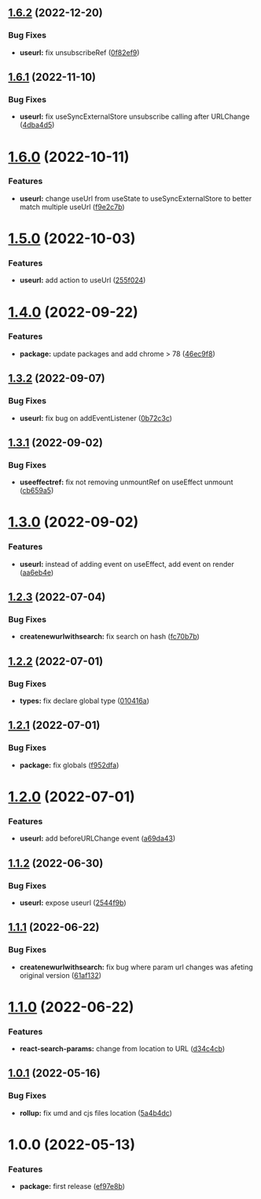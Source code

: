 ## [1.6.2](https://github.com/resourge/react-search-params/compare/v1.6.1...v1.6.2) (2022-12-20)


### Bug Fixes

* **useurl:** fix unsubscribeRef ([0f82ef9](https://github.com/resourge/react-search-params/commit/0f82ef95782c34b4f092dd9bbbadf26530f819ff))

## [1.6.1](https://github.com/resourge/react-search-params/compare/v1.6.0...v1.6.1) (2022-11-10)


### Bug Fixes

* **useurl:** fix useSyncExternalStore unsubscribe calling after URLChange ([4dba4d5](https://github.com/resourge/react-search-params/commit/4dba4d55747bd51516d32ee768cdf3730b69986d))

# [1.6.0](https://github.com/resourge/react-search-params/compare/v1.5.0...v1.6.0) (2022-10-11)


### Features

* **useurl:** change useUrl from useState to useSyncExternalStore to better match multiple useUrl ([f9e2c7b](https://github.com/resourge/react-search-params/commit/f9e2c7b9cac2d18049d7a2a848de7a2fb5a01b30))

# [1.5.0](https://github.com/resourge/react-search-params/compare/v1.4.0...v1.5.0) (2022-10-03)


### Features

* **useurl:** add action to useUrl ([255f024](https://github.com/resourge/react-search-params/commit/255f024246cb560cf98b58f7d3b6f8f416cbe98c))

# [1.4.0](https://github.com/resourge/react-search-params/compare/v1.3.2...v1.4.0) (2022-09-22)


### Features

* **package:** update packages and add chrome > 78 ([46ec9f8](https://github.com/resourge/react-search-params/commit/46ec9f88a4e5974e8ad17bd07c5514093c4e3d0c))

## [1.3.2](https://github.com/resourge/react-search-params/compare/v1.3.1...v1.3.2) (2022-09-07)


### Bug Fixes

* **useurl:** fix bug on addEventListener ([0b72c3c](https://github.com/resourge/react-search-params/commit/0b72c3c662312a6233368ee0595af4a8d74be826))

## [1.3.1](https://github.com/resourge/react-search-params/compare/v1.3.0...v1.3.1) (2022-09-02)


### Bug Fixes

* **useeffectref:** fix not removing unmountRef on useEffect unmount ([cb659a5](https://github.com/resourge/react-search-params/commit/cb659a580857845f315024078b62e2502d936948))

# [1.3.0](https://github.com/resourge/react-search-params/compare/v1.2.3...v1.3.0) (2022-09-02)


### Features

* **useurl:** instead of adding event on useEffect, add event on render ([aa6eb4e](https://github.com/resourge/react-search-params/commit/aa6eb4ecca726709c19f10439b001cabe0ebc83c))

## [1.2.3](https://github.com/resourge/react-search-params/compare/v1.2.2...v1.2.3) (2022-07-04)


### Bug Fixes

* **createnewurlwithsearch:** fix search on hash ([fc70b7b](https://github.com/resourge/react-search-params/commit/fc70b7bdfad6d31cc132ec0471ba12365818a918))

## [1.2.2](https://github.com/resourge/react-search-params/compare/v1.2.1...v1.2.2) (2022-07-01)


### Bug Fixes

* **types:** fix declare global type ([010416a](https://github.com/resourge/react-search-params/commit/010416a95b2e88e0a2960e12c106f5362e692594))

## [1.2.1](https://github.com/resourge/react-search-params/compare/v1.2.0...v1.2.1) (2022-07-01)


### Bug Fixes

* **package:** fix globals ([f952dfa](https://github.com/resourge/react-search-params/commit/f952dfa60d70252bc3912e24c851609ed58a411d))

# [1.2.0](https://github.com/resourge/react-search-params/compare/v1.1.2...v1.2.0) (2022-07-01)


### Features

* **useurl:** add beforeURLChange event ([a69da43](https://github.com/resourge/react-search-params/commit/a69da4357358e2b6c5c4db27566d3805f7f544cb))

## [1.1.2](https://github.com/resourge/react-search-params/compare/v1.1.1...v1.1.2) (2022-06-30)


### Bug Fixes

* **useurl:** expose useurl ([2544f9b](https://github.com/resourge/react-search-params/commit/2544f9bae8812fc5b5e5d3d2d1320cdb98510e0e))

## [1.1.1](https://github.com/resourge/react-search-params/compare/v1.1.0...v1.1.1) (2022-06-22)


### Bug Fixes

* **createnewurlwithsearch:** fix bug where param url changes was afeting original version ([61af132](https://github.com/resourge/react-search-params/commit/61af1326348b2cc2aff6cf0e99ca6a349b95c05f))

# [1.1.0](https://github.com/resourge/react-search-params/compare/v1.0.1...v1.1.0) (2022-06-22)


### Features

* **react-search-params:** change from location to URL ([d34c4cb](https://github.com/resourge/react-search-params/commit/d34c4cb2e4a27f62b04388cd64a7380db861cc1d))

## [1.0.1](https://github.com/resourge/react-search-params/compare/v1.0.0...v1.0.1) (2022-05-16)


### Bug Fixes

* **rollup:** fix umd and cjs files location ([5a4b4dc](https://github.com/resourge/react-search-params/commit/5a4b4dc90f60b2032d29d0c9d882fa630cc2a109))

# 1.0.0 (2022-05-13)


### Features

* **package:** first release ([ef97e8b](https://github.com/resourge/react-search-params/commit/ef97e8bea93b82dff9aa96a2739592c515a94785))
